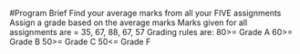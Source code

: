 #Program Brief
Find your average marks from all your FIVE assignments
Assign a grade based on the average marks
Marks given for all assignments are = 35, 67, 88, 67, 57
Grading rules are:  80>= Grade A
                    60>= Grade B
                    50>= Grade C
                    50<= Grade F
